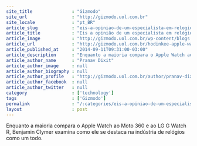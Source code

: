 ```yaml
---
site_title               : "Gizmodo"
site_url                 : "http://gizmodo.uol.com.br"
site_locale              : "pt_BR"
article_slug             : "eis-a-opiniao-de-um-especialista-em-relogios-de-pulso-sobre-o-apple-watch"
article_title            : "Eis a opinião de um especialista em relógios de pulso sobre o Apple Watch"
article_image            : "http://gizmodo.uol.com.br/wp-content/blogs.dir/8/files/2014/09/apple-watch-hands-on-3.jpg"
article_url              : "http://gizmodo.uol.com.br/hodinkee-apple-watch/"
article_published_at     : "2014-09-11T09:31:00-03:00"
article_description      : "Enquanto a maioria compara o Apple Watch ao Moto 360 e ao LG G Watch R, Benjamin Clymer examina como ele se destaca na indústria de relógios como um todo."
article_author_name      : "Pranav Dixit"
article_author_image     : null
article_author_biography : null
article_author_profile   : "http://gizmodo.uol.com.br/author/pranav-dixit/"
article_author_facebook  : null
article_author_twitter   : null
category                 : ['technology']
tags                     : ['Gizmodo']
permalink                : "/:categories/eis-a-opiniao-de-um-especialista-em-relogios-de-pulso-sobre-o-apple-watch/"
layout                   : post
---
```


Enquanto a maioria compara o Apple Watch ao Moto 360 e ao LG G Watch R, Benjamin Clymer examina como ele se destaca na indústria de relógios como um todo.
